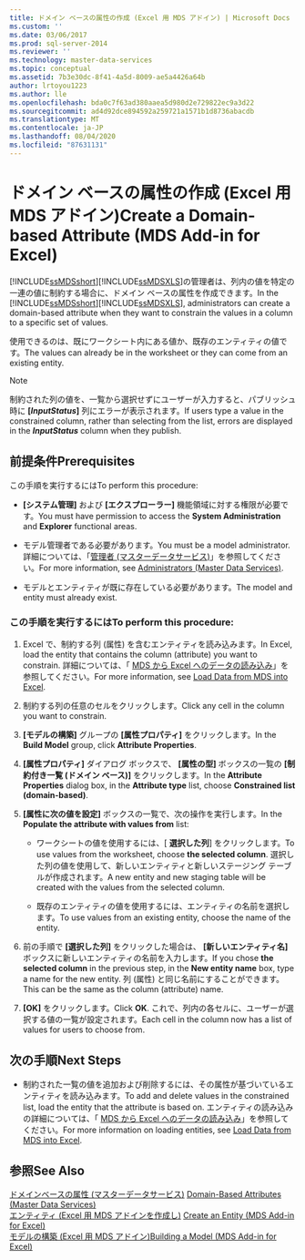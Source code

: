 ```yaml
---
title: ドメイン ベースの属性の作成 (Excel 用 MDS アドイン) | Microsoft Docs
ms.custom: ''
ms.date: 03/06/2017
ms.prod: sql-server-2014
ms.reviewer: ''
ms.technology: master-data-services
ms.topic: conceptual
ms.assetid: 7b3e30dc-8f41-4a5d-8009-ae5a4426a64b
author: lrtoyou1223
ms.author: lle
ms.openlocfilehash: bda0c7f63ad380aaea5d980d2e729822ec9a3d22
ms.sourcegitcommit: ad4d92dce894592a259721a1571b1d8736abacdb
ms.translationtype: MT
ms.contentlocale: ja-JP
ms.lasthandoff: 08/04/2020
ms.locfileid: "87631131"
---
```

# <a name="create-a-domain-based-attribute-mds-add-in-for-excel"></a><span data-ttu-id="8b114-102">ドメイン ベースの属性の作成 (Excel 用 MDS アドイン)</span><span class="sxs-lookup"><span data-stu-id="8b114-102">Create a Domain-based Attribute (MDS Add-in for Excel)</span></span>
  <span data-ttu-id="8b114-103">[!INCLUDE[ssMDSshort](../../includes/ssmdsshort-md.md)][!INCLUDE[ssMDSXLS](../../includes/ssmdsxls-md.md)]の管理者は、列内の値を特定の一連の値に制約する場合に、ドメイン ベースの属性を作成できます。</span><span class="sxs-lookup"><span data-stu-id="8b114-103">In the [!INCLUDE[ssMDSshort](../../includes/ssmdsshort-md.md)][!INCLUDE[ssMDSXLS](../../includes/ssmdsxls-md.md)], administrators can create a domain-based attribute when they want to constrain the values in a column to a specific set of values.</span></span>  
  
 <span data-ttu-id="8b114-104">使用できるのは、既にワークシート内にある値か、既存のエンティティの値です。</span><span class="sxs-lookup"><span data-stu-id="8b114-104">The values can already be in the worksheet or they can come from an existing entity.</span></span>  
  
> [!NOTE]  
>  <span data-ttu-id="8b114-105">制約された列の値を、一覧から選択せずにユーザーが入力すると、パブリッシュ時に **[$InputStatus$]** 列にエラーが表示されます。</span><span class="sxs-lookup"><span data-stu-id="8b114-105">If users type a value in the constrained column, rather than selecting from the list, errors are displayed in the **$InputStatus$** column when they publish.</span></span>  
  
## <a name="prerequisites"></a><span data-ttu-id="8b114-106">前提条件</span><span class="sxs-lookup"><span data-stu-id="8b114-106">Prerequisites</span></span>  
 <span data-ttu-id="8b114-107">この手順を実行するには</span><span class="sxs-lookup"><span data-stu-id="8b114-107">To perform this procedure:</span></span>  
  
-   <span data-ttu-id="8b114-108">**[システム管理]** および **[エクスプローラー]** 機能領域に対する権限が必要です。</span><span class="sxs-lookup"><span data-stu-id="8b114-108">You must have permission to access the **System Administration** and **Explorer** functional areas.</span></span>  
  
-   <span data-ttu-id="8b114-109">モデル管理者である必要があります。</span><span class="sxs-lookup"><span data-stu-id="8b114-109">You must be a model administrator.</span></span> <span data-ttu-id="8b114-110">詳細については、「[管理者 &#40;マスターデータサービス&#41;](../administrators-master-data-services.md)」を参照してください。</span><span class="sxs-lookup"><span data-stu-id="8b114-110">For more information, see [Administrators &#40;Master Data Services&#41;](../administrators-master-data-services.md).</span></span>  
  
-   <span data-ttu-id="8b114-111">モデルとエンティティが既に存在している必要があります。</span><span class="sxs-lookup"><span data-stu-id="8b114-111">The model and entity must already exist.</span></span>  
  
### <a name="to-perform-this-procedure"></a><span data-ttu-id="8b114-112">この手順を実行するには</span><span class="sxs-lookup"><span data-stu-id="8b114-112">To perform this procedure:</span></span>  
  
1.  <span data-ttu-id="8b114-113">Excel で、制約する列 (属性) を含むエンティティを読み込みます。</span><span class="sxs-lookup"><span data-stu-id="8b114-113">In Excel, load the entity that contains the column (attribute) you want to constrain.</span></span> <span data-ttu-id="8b114-114">詳細については、「 [MDS から Excel へのデータの読み込み](export-data-to-excel-from-master-data-services.md)」を参照してください。</span><span class="sxs-lookup"><span data-stu-id="8b114-114">For more information, see [Load Data from MDS into Excel](export-data-to-excel-from-master-data-services.md).</span></span>  
  
2.  <span data-ttu-id="8b114-115">制約する列の任意のセルをクリックします。</span><span class="sxs-lookup"><span data-stu-id="8b114-115">Click any cell in the column you want to constrain.</span></span>  
  
3.  <span data-ttu-id="8b114-116">**[モデルの構築]** グループの **[属性プロパティ]** をクリックします。</span><span class="sxs-lookup"><span data-stu-id="8b114-116">In the **Build Model** group, click **Attribute Properties**.</span></span>  
  
4.  <span data-ttu-id="8b114-117">**[属性プロパティ]** ダイアログ ボックスで、 **[属性の型]** ボックスの一覧の **[制約付き一覧 (ドメイン ベース)]** をクリックします。</span><span class="sxs-lookup"><span data-stu-id="8b114-117">In the **Attribute Properties** dialog box, in the **Attribute type** list, choose **Constrained list (domain-based)**.</span></span>  
  
5.  <span data-ttu-id="8b114-118">**[属性に次の値を設定]** ボックスの一覧で、次の操作を実行します。</span><span class="sxs-lookup"><span data-stu-id="8b114-118">In the **Populate the attribute with values from** list:</span></span>  
  
    -   <span data-ttu-id="8b114-119">ワークシートの値を使用するには、[ **選択した列**] をクリックします。</span><span class="sxs-lookup"><span data-stu-id="8b114-119">To use values from the worksheet, choose **the selected column**.</span></span> <span data-ttu-id="8b114-120">選択した列の値を使用して、新しいエンティティと新しいステージング テーブルが作成されます。</span><span class="sxs-lookup"><span data-stu-id="8b114-120">A new entity and new staging table will be created with the values from the selected column.</span></span>  
  
    -   <span data-ttu-id="8b114-121">既存のエンティティの値を使用するには、エンティティの名前を選択します。</span><span class="sxs-lookup"><span data-stu-id="8b114-121">To use values from an existing entity, choose the name of the entity.</span></span>  
  
6.  <span data-ttu-id="8b114-122">前の手順で **[選択した列]** をクリックした場合は、 **[新しいエンティティ名]** ボックスに新しいエンティティの名前を入力します。</span><span class="sxs-lookup"><span data-stu-id="8b114-122">If you chose **the selected column** in the previous step, in the **New entity name** box, type a name for the new entity.</span></span> <span data-ttu-id="8b114-123">列 (属性) と同じ名前にすることができます。</span><span class="sxs-lookup"><span data-stu-id="8b114-123">This can be the same as the column (attribute) name.</span></span>  
  
7.  <span data-ttu-id="8b114-124">**[OK]** をクリックします。</span><span class="sxs-lookup"><span data-stu-id="8b114-124">Click **OK**.</span></span> <span data-ttu-id="8b114-125">これで、列内の各セルに、ユーザーが選択する値の一覧が設定されます。</span><span class="sxs-lookup"><span data-stu-id="8b114-125">Each cell in the column now has a list of values for users to choose from.</span></span>  
  
## <a name="next-steps"></a><span data-ttu-id="8b114-126">次の手順</span><span class="sxs-lookup"><span data-stu-id="8b114-126">Next Steps</span></span>  
  
-   <span data-ttu-id="8b114-127">制約された一覧の値を追加および削除するには、その属性が基づいているエンティティを読み込みます。</span><span class="sxs-lookup"><span data-stu-id="8b114-127">To add and delete values in the constrained list, load the entity that the attribute is based on.</span></span> <span data-ttu-id="8b114-128">エンティティの読み込みの詳細については、「 [MDS から Excel へのデータの読み込み](export-data-to-excel-from-master-data-services.md)」を参照してください。</span><span class="sxs-lookup"><span data-stu-id="8b114-128">For more information on loading entities, see [Load Data from MDS into Excel](export-data-to-excel-from-master-data-services.md).</span></span>  
  
## <a name="see-also"></a><span data-ttu-id="8b114-129">参照</span><span class="sxs-lookup"><span data-stu-id="8b114-129">See Also</span></span>  
 <span data-ttu-id="8b114-130">[ドメインベースの属性 &#40;マスターデータサービス&#41;](../domain-based-attributes-master-data-services.md) </span><span class="sxs-lookup"><span data-stu-id="8b114-130">[Domain-Based Attributes &#40;Master Data Services&#41;](../domain-based-attributes-master-data-services.md) </span></span>  
 <span data-ttu-id="8b114-131">[エンティティ &#40;Excel 用 MDS アドインを作成し&#41;](create-an-entity-mds-add-in-for-excel.md) </span><span class="sxs-lookup"><span data-stu-id="8b114-131">[Create an Entity &#40;MDS Add-in for Excel&#41;](create-an-entity-mds-add-in-for-excel.md) </span></span>  
 [<span data-ttu-id="8b114-132">モデルの構築 (Excel 用 MDS アドイン)</span><span class="sxs-lookup"><span data-stu-id="8b114-132">Building a Model &#40;MDS Add-in for Excel&#41;</span></span>](building-a-model-mds-add-in-for-excel.md)  
  
  

